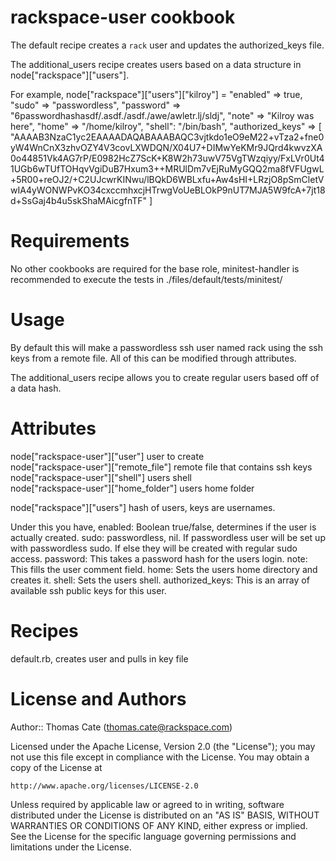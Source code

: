 # rackspace-user cookbook
The default recipe creates a `rack` user and updates the authorized_keys file.

The additional_users recipe creates users based on a data structure in node["rackspace"]["users"].

For example,
node["rackspace"]["users"]["kilroy"] =
  "enabled" => true,
  "sudo" => "passwordless",
  "password" => "$6$passwordhashasdf/.asdf./asdf./awe/awletr.lj/sldj",
  "note" => "Kilroy was here",
  "home" => "/home/kilroy",
  "shell": "/bin/bash",
  "authorized_keys" => [
    "AAAAB3NzaC1yc2EAAAADAQABAAABAQC3vjtkdo1eO9eM22+vTza2+fne0yW4WnCnX3zhvOZY4V3covLXWDQN/X04U7+DIMwYeKMr9JQrd4kwvzXA0o44851Vk4AG7rP/E0982HcZ7ScK+K8W2h73uwV75VgTWzqiyy/FxLVr0Ut41UGb6wTUfTOHqvVgiDuB7Hxum3++MRUlDm7vEjRuMyGQQ2ma8fVFUgwL+5R00+reOJ2/+C2UJcwrKINwu/lBQkD6WBLxfu+Aw4sHI+LRzjO8pSmCletVwIA4yWONWPvKO34cxccmhxcjHTrwgVoUeBLOkP9nUT7MJA5W9fcA+7jt18d+SsGaj4b4u5skShaMAicgfnTF"
  ]


# Requirements
No other cookbooks are required for the base role, minitest-handler is recommended to execute the tests in ./files/default/tests/minitest/

# Usage
By default this will make a passwordless ssh user named rack using the ssh keys from a remote file. All of this can be modified through attributes. 

The additional_users recipe allows you to create regular users based off of a data hash.

# Attributes

node["rackspace-user"]["user"] user to create  
node["rackspace-user"]["remote_file"] remote file that contains ssh keys  
node["rackspace-user"]["shell"] users shell  
node["rackspace-user"]["home_folder"] users home folder  


node["rackspace"]["users"] hash of users, keys are usernames.

Under this you have,
enabled: Boolean true/false, determines if the user is actually created.
sudo: passwordless, nil. If passwordless user will be set up with passwordless sudo. If else they will be created with regular sudo access.
password: This takes a password hash for the users login.
note: This fills the user comment field.
home: Sets the users home directory and creates it.
shell: Sets the users shell.
authorized_keys: This is an array of available ssh public keys for this user.


# Recipes
default.rb, creates user and pulls in key file

# License and Authors

Author:: Thomas Cate (thomas.cate@rackspace.com)

Licensed under the Apache License, Version 2.0 (the "License");
you may not use this file except in compliance with the License.
You may obtain a copy of the License at

    http://www.apache.org/licenses/LICENSE-2.0

Unless required by applicable law or agreed to in writing, software
distributed under the License is distributed on an "AS IS" BASIS,
WITHOUT WARRANTIES OR CONDITIONS OF ANY KIND, either express or implied.
See the License for the specific language governing permissions and
limitations under the License.
